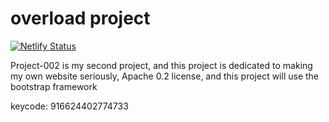 # overload project 

[![Netlify Status](https://api.netlify.com/api/v1/badges/3fd792f9-cab7-4e4c-a307-9be48eeb9676/deploy-status)](https://app.netlify.com/sites/nature-company/deploys)

Project-002 is my second project, and this project is dedicated to making my own website seriously, Apache 0.2 license, and this project will use the bootstrap framework 

keycode: 916624402774733